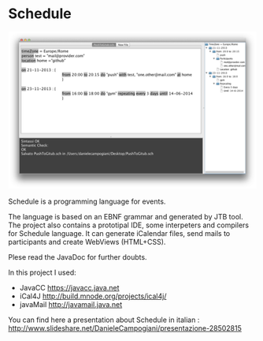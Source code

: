 Schedule
========

![IDE Screenshot](/Schedule/Schedule.png "Schedule")

Schedule is a programming language for events.

The language is based on an EBNF grammar and generated by JTB tool. The project also contains a prototipal IDE, some interpeters and compilers for Schedule language. It can generate iCalendar files, send mails to participants and create WebViews (HTML+CSS).

Plese read the JavaDoc for further doubts.

In this project I used:
- JavaCC https://javacc.java.net
- iCal4J http://build.mnode.org/projects/ical4j/
- javaMail http://javamail.java.net

You can find here a presentation about Schedule in italian : http://www.slideshare.net/DanieleCampogiani/presentazione-28502815
